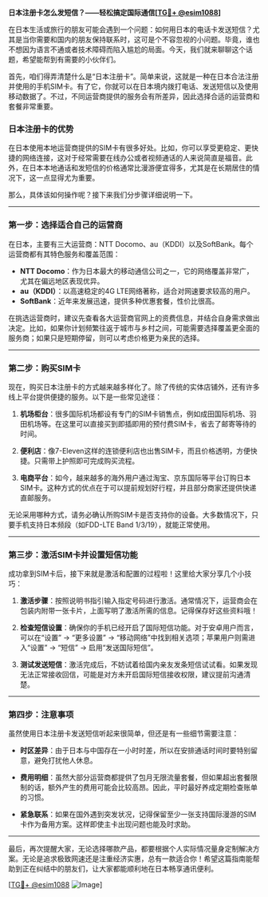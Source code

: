 **日本注册卡怎么发短信？——轻松搞定国际通信[[TG💪+ @esim1088](https://t.me/s/esim1088)]**

在日本生活或旅行的朋友可能会遇到一个问题：如何用日本的电话卡发送短信？尤其是当你需要和国内的朋友保持联系时，这可是个不容忽视的小问题。毕竟，谁也不想因为语言不通或者技术障碍而陷入尴尬的局面。今天，我们就来聊聊这个话题，希望能帮到有需要的小伙伴们。

首先，咱们得弄清楚什么是“日本注册卡”。简单来说，这就是一种在日本合法注册并使用的手机SIM卡。有了它，你就可以在日本境内拨打电话、发送短信以及使用移动数据了。不过，不同运营商提供的服务会有所差异，因此选择合适的运营商和套餐非常重要。

### 日本注册卡的优势

在日本使用本地运营商提供的SIM卡有很多好处。比如，你可以享受更稳定、更快捷的网络连接，这对于经常需要在线办公或者视频通话的人来说简直是福音。此外，在日本本地通话和发短信的价格通常比漫游便宜得多，尤其是在长期居住的情况下，这一点显得尤为重要。

那么，具体该如何操作呢？接下来我们分步骤详细说明一下。

---

### 第一步：选择适合自己的运营商

在日本，主要有三大运营商：NTT Docomo、au（KDDI）以及SoftBank。每个运营商都有其特色服务和覆盖范围：

- **NTT Docomo**：作为日本最大的移动通信公司之一，它的网络覆盖非常广，尤其在偏远地区表现优异。
- **au（KDDI）**：以高速稳定的4G LTE网络著称，适合对网速要求较高的用户。
- **SoftBank**：近年来发展迅速，提供多种优惠套餐，性价比很高。

在挑选运营商时，建议先查看各大运营商官网上的资费信息，并结合自身需求做出决定。比如，如果你计划频繁往返于城市与乡村之间，可能需要选择覆盖更全面的服务商；如果只是短期停留，则可以考虑价格更为亲民的选择。

---

### 第二步：购买SIM卡

现在，购买日本注册卡的方式越来越多样化了。除了传统的实体店铺外，还有许多线上平台提供便捷的服务。以下是一些常见途径：

1. **机场柜台**：很多国际机场都设有专门的SIM卡销售点，例如成田国际机场、羽田机场等。在这里可以直接买到即插即用的预付费SIM卡，省去了邮寄等待的时间。
   
2. **便利店**：像7-Eleven这样的连锁便利店也出售SIM卡，而且价格透明，方便快捷。只需带上护照即可完成购买流程。

3. **电商平台**：如今，越来越多的海外用户通过淘宝、京东国际等平台订购日本SIM卡。这种方式的优点在于可以提前规划好行程，并且部分商家还提供快递直邮服务。

无论采用哪种方式，请务必确认所购SIM卡是否支持你的设备。大多数情况下，只要手机支持日本频段（如FDD-LTE Band 1/3/19），就能正常使用。

---

### 第三步：激活SIM卡并设置短信功能

成功拿到SIM卡后，接下来就是激活和配置的过程啦！这里给大家分享几个小技巧：

1. **激活步骤**：按照说明书指引输入指定号码进行激活。通常情况下，运营商会在包装内附带一张卡片，上面写明了激活所需的信息。记得保存好这些资料哦！

2. **检查短信设置**：确保你的手机已经开启了国际短信功能。对于安卓用户而言，可以在“设置” -> “更多设置” -> “移动网络”中找到相关选项；苹果用户则需进入“设置” -> “短信” -> 启用“发送国际短信”。

3. **测试发送短信**：激活完成后，不妨试着给国内亲友发条短信试试看。如果发现无法正常接收回信，可能是对方未开启国际短信接收权限，建议提前沟通清楚。

---

### 第四步：注意事项

虽然使用日本注册卡发送短信听起来很简单，但还是有一些细节需要注意：

- **时区差异**：由于日本与中国存在一小时时差，所以在安排通话时间时要特别留意，避免打扰他人休息。
  
- **费用明细**：虽然大部分运营商都提供了包月无限流量套餐，但如果超出套餐限制的话，额外产生的费用可能会比较高昂。因此，平时最好养成定期检查账单的习惯。

- **紧急联系**：如果在国外遇到突发状况，记得保留至少一张支持国际漫游的SIM卡作为备用方案。这样即使主卡出现问题也能及时求助。

---

最后，再次提醒大家，无论选择哪款产品，都要根据个人实际情况量身定制解决方案。无论是追求极致网速还是注重经济实惠，总有一款适合你！希望这篇指南能帮助到正在纠结中的朋友们，让大家都能顺利地在日本畅享通讯便利。

[[TG💪+ @esim1088](https://t.me/s/esim1088) ![Image](https://i.postimg.cc/4NQfJmqS/Snipaste-2025-05-13-00-14-12.png)]